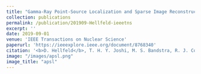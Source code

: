 ```yaml
---
title: "Gamma-Ray Point-Source Localization and Sparse Image Reconstruction using Poisson Likelihood"
collection: publications
permalink: /publication/201909-Hellfeld-ieeetns
excerpt: ''
date: 2019-09-01
venue: 'IEEE Transactions on Nuclear Science'
paperurl: 'https://ieeexplore.ieee.org/document/8768340'
citation: '<b>D. Hellfeld</b>, T. H. Y. Joshi, M. S. Bandstra, R. J. Cooper, B. J. Quiter, and K. Vetter, &quot;Gamma-Ray Point-Source Localization and Sparse Image Reconstruction using Poisson Likelihood&quot;, <i>IEEE Trans. Nucl. Sci.</i>, vol. 66, no. 6, pp. 2088-2099, Sep. 2019.'
image: "/images/apsl.png"
image_title: "apsl"
---
```

